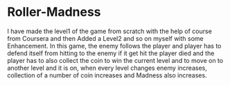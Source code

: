 # Roller-Madness
I have made the level1 of the game from scratch with the help of course from Coursera and then Added a Level2 and so on myself with some Enhancement. In this game, the enemy follows the player and player has to defend itself from hitting to the enemy if it get hit the player died and the player has to also collect the coin to win the current level and to move on to another level and it is on, when every level changes enemy increases, collection of a number of coin increases and Madness also increases.

